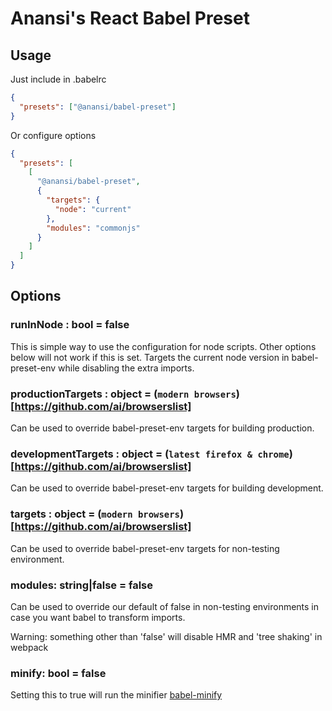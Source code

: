 # Anansi's React Babel Preset

## Usage

Just include in .babelrc

```json
{
  "presets": ["@anansi/babel-preset"]
}
```

Or configure options

```json
{
  "presets": [
    [
      "@anansi/babel-preset",
      {
        "targets": {
          "node": "current"
        },
        "modules": "commonjs"
      }
    ]
  ]
}
```

## Options

### runInNode : bool = false

This is simple way to use the configuration for node scripts. Other options
below will not work if this is set. Targets the current node version in
babel-preset-env while disabling the extra imports.

### productionTargets : object = (`modern browsers`)[https://github.com/ai/browserslist]

Can be used to override babel-preset-env targets for building production.

### developmentTargets : object = (`latest firefox & chrome`)[https://github.com/ai/browserslist]

Can be used to override babel-preset-env targets for building development.

### targets : object = (`modern browsers`)[https://github.com/ai/browserslist]

Can be used to override babel-preset-env targets for non-testing environment.

### modules: string|false = false

Can be used to override our default of false in non-testing environments
in case you want babel to transform imports.

Warning: something other than 'false' will disable HMR and 'tree shaking'
in webpack

### minify: bool = false

Setting this to true will run the minifier [babel-minify](https://github.com/babel/babel-minify)